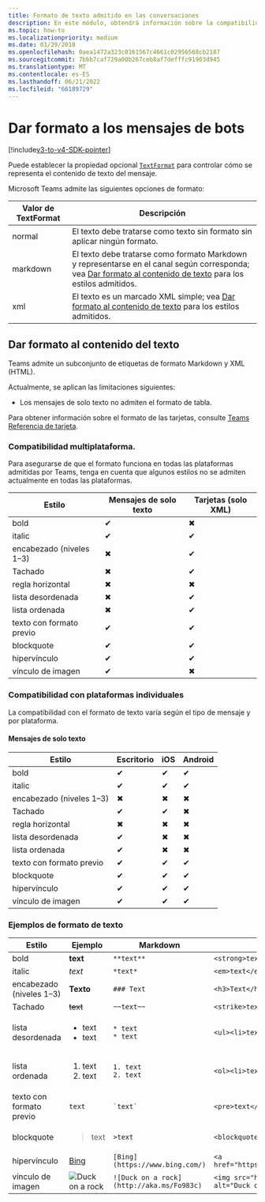 ```yaml
---
title: Formato de texto admitido en las conversaciones
description: En este módulo, obtendrá información sobre la compatibilidad con el formato de texto en las conversaciones del bot y el formato del contenido de texto en Microsoft Teams
ms.topic: how-to
ms.localizationpriority: medium
ms.date: 03/29/2018
ms.openlocfilehash: 0aea1472a323c0161567c4661c02956568cb2187
ms.sourcegitcommit: 7bbb7caf729a00b267ceb8af7defffc91903d945
ms.translationtype: MT
ms.contentlocale: es-ES
ms.lasthandoff: 06/21/2022
ms.locfileid: "66189729"
---
```

# <a name="formatting-bot-messages"></a>Dar formato a los mensajes de bots

[!include[v3-to-v4-SDK-pointer](~/includes/v3-to-v4-pointer-bots.md)]

Puede establecer la propiedad opcional [`TextFormat`](/bot-framework/dotnet/bot-builder-dotnet-create-messages#customizing-a-message) para controlar cómo se representa el contenido de texto del mensaje.

Microsoft Teams admite las siguientes opciones de formato:

| Valor de TextFormat | Descripción |
| --- | --- |
| normal | El texto debe tratarse como texto sin formato sin aplicar ningún formato. |
| markdown | El texto debe tratarse como formato Markdown y representarse en el canal según corresponda; vea [Dar formato al contenido de texto](#formatting-text-content) para los estilos admitidos. |
| xml | El texto es un marcado XML simple; vea [Dar formato al contenido de texto](#formatting-text-content) para los estilos admitidos. |

## <a name="formatting-text-content"></a>Dar formato al contenido del texto

Teams admite un subconjunto de etiquetas de formato Markdown y XML (HTML).

Actualmente, se aplican las limitaciones siguientes:
* Los mensajes de solo texto no admiten el formato de tabla.

Para obtener información sobre el formato de las tarjetas, consulte [Teams Referencia de tarjeta](~/task-modules-and-cards/cards/cards-reference.md).

### <a name="cross-platform-support"></a>Compatibilidad multiplataforma.

Para asegurarse de que el formato funciona en todas las plataformas admitidas por Teams, tenga en cuenta que algunos estilos no se admiten actualmente en todas las plataformas.

| Estilo                     | Mensajes de solo texto | Tarjetas (solo XML) |
|---------------------------|--------------------|------------------|
| bold                      | ✔                  | ✖                |
| italic                    | ✔                  | ✔                |
| encabezado (niveles 1&ndash;3) | ✖                  | ✔                |
| Tachado             | ✖                  | ✔                |
| regla horizontal           | ✖                  | ✖                |
| lista desordenada            | ✖                  | ✔                |
| lista ordenada              | ✖                  | ✔                |
| texto con formato previo         | ✔                  | ✔                |
| blockquote                | ✔                  | ✔                |
| hipervínculo                 | ✔                  | ✔                |
| vínculo de imagen                | ✔                  | ✖                |

### <a name="support-by-individual-platform"></a>Compatibilidad con plataformas individuales

La compatibilidad con el formato de texto varía según el tipo de mensaje y por plataforma.

#### <a name="text-only-messages"></a>Mensajes de solo texto

| Estilo                     | Escritorio | iOS | Android |
|---------------------------|---------|-----|---------|
| bold                      | ✔       | ✔   | ✔       |
| italic                    | ✔       | ✔   | ✔       |
| encabezado (niveles 1&ndash;3) | ✖       | ✖   | ✖       |
| Tachado             | ✔       | ✔   | ✖       |
| regla horizontal           | ✖       | ✖   | ✖       |
| lista desordenada            | ✔       | ✖   | ✖       |
| lista ordenada              | ✔       | ✖   | ✖       |
| texto con formato previo         | ✔       | ✔   | ✔       |
| blockquote                | ✔       | ✔   | ✔       |
| hipervínculo                 | ✔       | ✔   | ✔       |
| vínculo de imagen                | ✔       | ✔   | ✔       |

### <a name="examples-of-text-formatting"></a>Ejemplos de formato de texto

| Estilo | Ejemplo | Markdown | XML (HTML) |
| --- | --- | --- | --- |
| bold | **text** | `**text**` | `<strong>text</strong>` |
| italic | *text* | `*text*` | `<em>text</em>` |
| encabezado (niveles 1&ndash;3) | **Texto** | `### Text` | `<h3>Text</h3>` |
| Tachado | ~~text~~ | `~~text~~` | `<strike>text</strike>` |
| lista desordenada | <ul><li>text</li><li>text</li></ul> | `* text`<br>`* text` | `<ul><li>text</li><li>text</li></ul>` |
| lista ordenada | <ol><li>text</li><li>text</li></ol> | `1. text`<br>`2. text` | `<ol><li>text</li><li>text</li></ol>` |
| texto con formato previo | `text` | `` `text` `` | `<pre>text</pre>` |
| blockquote | <blockquote>text</blockquote> | `>text` | `<blockquote>text</blockquote>` |
| hipervínculo | [Bing](https://www.bing.com/) | `[Bing](https://www.bing.com/)` | `<a href="https://www.bing.com/">Bing</a>` |
| vínculo de imagen | <img src="https://aka.ms/Fo983c" alt="Duck on a rock"></img> | `![Duck on a rock](http://aka.ms/Fo983c)` | `<img src="https://aka.ms/Fo983c" alt="Duck on a rock"></img>` |
